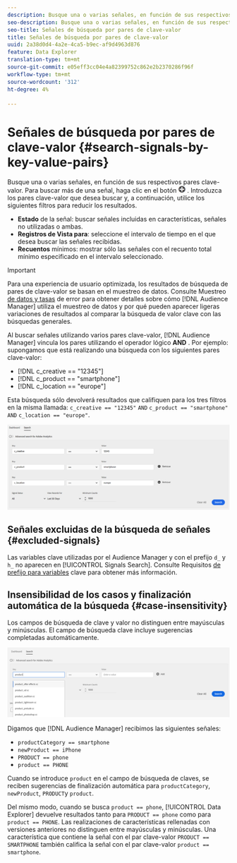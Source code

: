 ```yaml
---
description: Busque una o varias señales, en función de sus respectivos pares clave-valor.
seo-description: Busque una o varias señales, en función de sus respectivos pares clave-valor.
seo-title: Señales de búsqueda por pares de clave-valor
title: Señales de búsqueda por pares de clave-valor
uuid: 2a38d0d4-4a2e-4ca5-b9ec-af9d4963d876
feature: Data Explorer
translation-type: tm+mt
source-git-commit: e05eff3cc04e4a82399752c862e2b2370286f96f
workflow-type: tm+mt
source-wordcount: '312'
ht-degree: 4%

---
```



# Señales de búsqueda por pares de clave-valor {#search-signals-by-key-value-pairs}

Busque una o varias señales, en función de sus respectivos pares clave-valor.
Para buscar más de una señal, haga clic en el botón ![Añadir](assets/icon_add.png) . Introduzca los pares clave-valor que desea buscar y, a continuación, utilice los siguientes filtros para reducir los resultados.

* **Estado** de la señal: buscar señales incluidas en características, señales no utilizadas o ambas.
* **Registros de Vista para**: seleccione el intervalo de tiempo en el que desea buscar las señales recibidas.
* **Recuentos** mínimos: mostrar sólo las señales con el recuento total mínimo especificado en el intervalo seleccionado.

>[!IMPORTANT]
>
>Para una experiencia de usuario optimizada, los resultados de búsqueda de pares de clave-valor se basan en el muestreo de datos. Consulte Muestreo [de datos y tasas](/help/using/reporting/report-sampling.md) de error para obtener detalles sobre cómo [!DNL Audience Manager] utiliza el muestreo de datos y por qué pueden aparecer ligeras variaciones de resultados al comparar la búsqueda de valor clave con las búsquedas generales.

Al buscar señales utilizando varios pares clave-valor, [!DNL Audience Manager] vincula los pares utilizando el operador lógico **AND** . Por ejemplo: supongamos que está realizando una búsqueda con los siguientes pares clave-valor:

* [!DNL c_creative == "12345"]
* [!DNL c_product == "smartphone"]
* [!DNL c_location == "europe"]

Esta búsqueda sólo devolverá resultados que califiquen para los tres filtros en la misma llamada: `c_creative == "12345"` `AND` `c_product == "smartphone"` `AND` `c_location == "europe"`.

![](assets/signals-search.png)

## Señales excluidas de la búsqueda de señales {#excluded-signals}

Las variables clave utilizadas por el Audience Manager y con el prefijo `d_` y `h_` no aparecen en [!UICONTROL Signals Search]. Consulte Requisitos [de prefijo para variables](../../traits/trait-variable-prefixes.md) clave para obtener más información.

## Insensibilidad de los casos y finalización automática de la búsqueda {#case-insensitivity}

Los campos de búsqueda de clave y valor no distinguen entre mayúsculas y minúsculas. El campo de búsqueda clave incluye sugerencias completadas automáticamente.

![](assets/signal-search-suggestions.png)

Digamos que [!DNL Audience Manager] recibimos las siguientes señales:

* `productCategory == smartphone`
* `newProduct == iPhone`
* `PRODUCT == phone`
* `product == PHONE`

Cuando se introduce `product` en el campo de búsqueda de claves, se reciben sugerencias de finalización automática para `productCategory`, `newProduct`, `PRODUCT`y `product`.

Del mismo modo, cuando se busca `product == phone`, [!UICONTROL Data Explorer] devuelve resultados tanto para `PRODUCT == phone` como para `product == PHONE`.
Las realizaciones de características rellenadas con versiones anteriores no distinguen entre mayúsculas y minúsculas. Una característica que contiene la señal con el par clave-valor `PRODUCT == SMARTPHONE` también califica la señal con el par clave-valor `product == smartphone`.